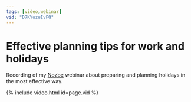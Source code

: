 ```yaml
---
tags: [video,webinar]
vid: "D7KYuzuIvFQ"
---
```


# Effective planning tips for work and holidays

Recording of my [Nozbe][n] webinar about preparing and planning holidays in the most effective way.

{% include video.html id=page.vid %}

<!--More-->


[n]: https://nozbe.com/